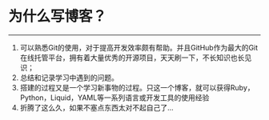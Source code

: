 # 为什么写博客？ #

---
1. 可以熟悉Git的使用，对于提高开发效率颇有帮助。并且GitHub作为最大的Git在线托管平台，拥有着大量优秀的开源项目，天天刷一下，不长知识也长见识；
2. 总结和记录学习中遇到的问题。
3. 搭建的过程又是一个学习新事物的过程。只这一个博客，就可以获得Ruby，Python，Liquid，YAML等一系列语言或开发工具的使用经验
4. 折腾了这么久，如果不塞点东西太对不起自己了...
